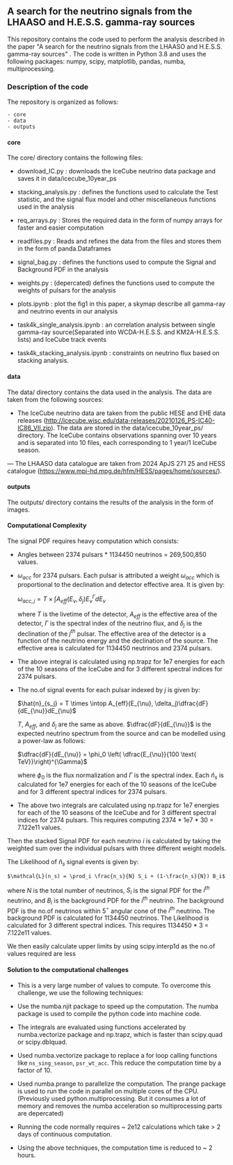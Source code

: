 ## A search for the neutrino signals from the LHAASO and H.E.S.S. gamma-ray sources

This repository contains the code used to perform the analysis described in the paper "A search for the neutrino signals from the LHAASO and H.E.S.S. gamma-ray sources" . The code is written in Python 3.8 and uses the following packages: numpy, scipy, matplotlib, pandas, numba, multiprocessing.

### **Description of the code**

The repository is organized as follows:

    - core
    - data
    - outputs


#### **core**

The core/ directory contains the following files:

- download_IC.py : downloads the IceCube neutrino data package and saves it in data/icecube_10year_ps

- stacking_analysis.py : defines the functions used to calculate the Test statistic, and the signal flux model and other miscellaneous functions used in the analysis 

- req_arrays.py : Stores the required data in the form of numpy arrays for faster and easier computation

- readfiles.py : Reads and refines the data from the files and stores them in the form of panda.Dataframes

- signal_bag.py : defines the functions used to compute the Signal and Background PDF in the analysis 

- weights.py : (depercated) defines the functions used to compute the weights of pulsars for the analysis 

- plots.ipynb : plot the fig1 in this paper, a skymap describe all gamma-ray and neutrino events in our analysis

- task4k_single_analysis.ipynb : an correlation  analysis between single gamma-ray source(Separated into WCDA-H.E.S.S. and KM2A-H.E.S.S. lists) and IceCube track events

- task4k_stacking_analysis.ipynb : constraints on neutrino flux based on  stacking analysis.

#### **data**

The data/ directory contains the data used in the analysis. The data are taken from the following sources:

- The IceCube neutrino data are taken from the public HESE and EHE data releases (http://icecube.wisc.edu/data-releases/20210126_PS-IC40-IC86_VII.zip). The data are stored in the data/icecube_10year_ps/ directory. The IceCube contains observations spanning over 10 years and is separated into 10 files, each corresponding to 1 year/1 IceCube season.


— The LHAASO data catalogue are taken from 2024 ApJS 271 25 and HESS catalogue (https://www.mpi-hd.mpg.de/hfm/HESS/pages/home/sources/).


#### **outputs**

The outputs/ directory contains the results of the analysis in the form of images.


#### **Computational Complexity**

The signal PDF requires heavy computation which consists:

- Angles between 2374 pulsars * 1134450 neutrinos = 269,500,850 values.
- $\omega_{acc}$ for 2374 pulsars. Each pulsar is attributed a weight $\omega_{acc}$ which is proportional to the declination and detector effective area. It is given by:
    
    $\omega_{acc,j} = T \times \int A_{eff}(E_{\nu}, \delta_j)E_{\nu}^{\Gamma} dE_{\nu}$

    where $T$ is the livetime of the detector, $A_{eff}$ is the effective area of the detector, $\Gamma$ is the spectral index of the neutrino flux, and $\delta_j$ is the declination of the $j^{th}$ pulsar. The effective area of the detector is a function of the neutrino energy and the declination of the source. The effective area is calculated for 1134450 neutrinos and 2374 pulsars.

- The above integral is calculated using np.trapz for 1e7 energies for each of the 10 seasons of the IceCube and for 3 different spectral indices for 2374 pulsars. 
<!-- This requires computing 2374 * 1e7 * 30 = 7.122e11 values.  -->

- The no.of signal events for each pulsar indexed by $j$ is given by: 

    $\hat{n}_{s_j} =  T \times \intop A_{eff}(E_{\nu}, \delta_j)\dfrac{dF}{dE_{\nu}}dE_{\nu}$

    $T$, $A_{eff}$, and $\delta_j$ are the same as above. $\dfrac{dF}{dE_{\nu}}$ is the expected neutrino spectrum from the source and can be modelled using a power-law as follows:

    $\dfrac{dF}{dE_{\nu}} = \phi_0  \left( \dfrac{E_{\nu}}{100 \text{ TeV}}\right)^{\Gamma}$

    where  $\phi_0$ is the flux normalization and $\Gamma$ is the spectral index. Each $\hat{n}_s$ is calculated for 1e7 energies for each of the 10 seasons of the IceCube and for 3 different spectral indices for 2374 pulsars. 
    <!-- This requires computing 2374 * 1e7 * 30 = 7.122e11 values. -->

- The above two integrals are calculated using np.trapz for 1e7 energies for each of the 10 seasons of the IceCube and for 3 different spectral indices for 2374 pulsars. This requires computing 2374 * 1e7 * 30 = 7.122e11 values.

Then the stacked Signal PDF for each neutrino $i$ is calculated by taking the weighted sum over the individual pulsars with three different weight models.

The Likelihood of $\hat{n}_s$ signal events is given by: 

    $\mathcal{L}(n_s) = \prod_i \frac{n_s}{N} S_i + (1-\frac{n_s}{N}) B_i$

   where $N$ is the total number of neutrinos, $S_i$ is the signal PDF for the $i^{th}$ neutrino, and $B_i$ is the background PDF for the $i^{th}$ neutrino. The background PDF is the no.of neutrinos within 5$^\circ$ angular cone of the $i^{th}$ neutrino. The background PDF is calculated for 1134450 neutrinos. The Likelihood is calculated for 3 different spectral indices. This requires 1134450 * 3 = 7.122e11 values.

We then easily calculate upper limits by using scipy.interp1d as the no.of values required are less
    

#### **Solution to the computational challenges**
- This is a very large number of values to compute. To overcome this challenge, we use the following techniques:

- Use the numba.njit package to speed up the computation. The numba package is used to compile the python code into machine code. 

- The integrals are evaluated using functions accelerated by numba.vectorize package and np.trapz, which is faster than scipy.quad or scipy.dblquad.

- Used numba.vectorize package to replace a for loop calling functions like `ns_sing_season`, `psr_wt_acc`. This reduce the computation time by a factor of 10.

- Used numba.prange to parallelize the computation. The prange package is used to run the code in parallel on multiple cores of the CPU. (Previously used python.multiprocessing. But it consumes a lot of memory and removes the numba acceleration so multiprocessing parts are depercated)

- Running the code normally requires ~ 2e12 calculations which take > 2 days of continuous computation.

- Using the above techniques, the computation time is reduced to ~ 2 hours.

